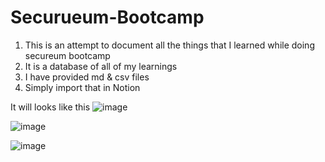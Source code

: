 # Securueum-Bootcamp
1. This is an attempt to document all the things that I learned while doing secureum bootcamp 
2. It is a database of all of my learnings 
3. I have provided md & csv files
4. Simply import that in Notion 

It will looks like this 
![image](https://user-images.githubusercontent.com/83477426/229195749-1fc2e327-87ac-413e-8f34-c9c4a23bdf1d.png)

![image](https://user-images.githubusercontent.com/83477426/229196112-3f1aeefa-3172-473b-9ffd-bf74e4099bff.png)

![image](https://user-images.githubusercontent.com/83477426/229195877-9c9564fd-5a3c-41c4-9245-2a90a0a92751.png)


